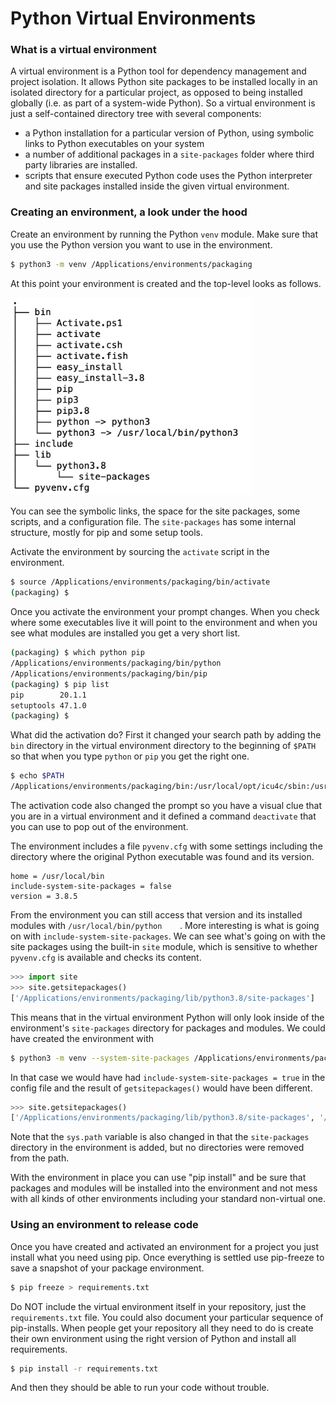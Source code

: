 # Python Virtual Environments


### What is a virtual environment

A virtual environment is a Python tool for dependency management and project isolation. It allows Python site packages to be installed locally in an isolated directory for a particular project, as opposed to being installed globally (i.e. as part of a system-wide Python). So a virtual environment is just a self-contained directory tree with several components:

- a Python installation for a particular version of Python, using symbolic links to Python executables on your system
- a number of additional packages in a `site-packages` folder where third party libraries are installed.
- scripts that ensure executed Python code uses the Python interpreter and site packages installed inside the given virtual environment.

### Creating an environment, a look under the hood

Create an environment by running the Python `venv` module. Make sure that you use the Python version you want to use in the environment. 

```bash
$ python3 -m venv /Applications/environments/packaging
```

At this point your environment is created and the top-level looks as follows.

<img src="venv-directory.png" alt="venv-directory" style="zoom:40%;" />

You can see the symbolic links, the space for the site packages, some scripts, and a configuration file. The `site-packages` has some internal structure, mostly for pip and some setup tools.

Activate the environment by sourcing the `activate` script in the environment.

```bash
$ source /Applications/environments/packaging/bin/activate
(packaging) $
```



Once you activate the environment your prompt changes. When you check where some executables live it will point to the environment and when you see what modules are installed you get a very short list.

```bash
(packaging) $ which python pip
/Applications/environments/packaging/bin/python
/Applications/environments/packaging/bin/pip
(packaging) $ pip list
pip        20.1.1
setuptools 47.1.0
(packaging) $ 
```

What did the activation do? First it changed your search path by adding the `bin` directory in the virtual environment directory to the beginning of `$PATH` so that when you type `python` or `pip` you get the right one.

```bash
$ echo $PATH
/Applications/environments/packaging/bin:/usr/local/opt/icu4c/sbin:/usr/local/opt/icu4c/bin:/Users/marc/bin:/Applications/ADDED/other/miniconda2/bin:/Users/marc/bin:/Applications/ADDED/other/apache-maven-3.3.9/bin:/usr/local/bin:/usr/bin:/bin:/usr/sbin:/sbin:/Library/TeX/texbin
```

The activation code also changed the prompt so you have a visual clue that you are in a virtual environment and it defined a command `deactivate` that you can use to pop out of the environment.

The environment includes a file `pyvenv.cfg` with some settings including the directory where the original Python executable was found and its version.

```properties
home = /usr/local/bin
include-system-site-packages = false
version = 3.8.5
```

From the environment you can still access that version and its installed modules with `/usr/local/bin/python	`. More interesting is what is going on with `include-system-site-packages`. We can see what's going on with the site packages using the built-in `site` module, which is sensitive to whether `pyvenv.cfg` is available and checks its content.

```python
>>> import site
>>> site.getsitepackages()
['/Applications/environments/packaging/lib/python3.8/site-packages']
```

This means that in the virtual environment Python will only look inside of the environment's `site-packages` directory for packages and modules. We could have created the environment with

```bash
$ python3 -m venv --system-site-packages /Applications/environments/packaging
```

In that case we would have had `include-system-site-packages = true` in the config file and the result of `getsitepackages()` would have been different.

```python
>>> site.getsitepackages()
['/Applications/environments/packaging/lib/python3.8/site-packages', '/usr/local/Cellar/python@3.8/3.8.5/Frameworks/Python.framework/Versions/3.8/lib/python3.8/site-packages']
```

Note that the `sys.path` variable is also changed in that the `site-packages` directory in the environment is added, but no directories were removed from the path.

With the environment in place you can use "pip install" and be sure that packages and modules will be installed into the environment and not mess with all kinds of other environments including your standard non-virtual one.

### Using an environment to release code

Once you have created and activated an environment for a project you just install what you need using pip. Once everything is settled use pip-freeze to save a snapshot of your package environment.

```bash
$ pip freeze > requirements.txt
```

Do NOT include the virtual environment itself in your repository, just the `requirements.txt` file. You could also document your particular sequence of pip-installs. When people get your repository all they need to do is create their own environment using the right version of Python and install all requirements.

```bash
$ pip install -r requirements.txt
```

And then they should be able to run your code without trouble.

